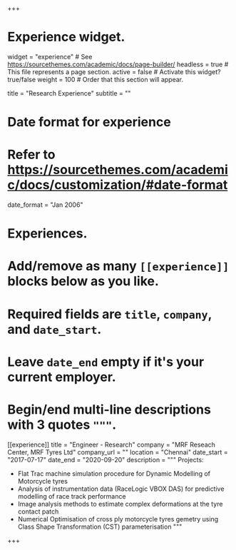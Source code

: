 +++
# Experience widget.
widget = "experience"  # See https://sourcethemes.com/academic/docs/page-builder/
headless = true  # This file represents a page section.
active = false  # Activate this widget? true/false
weight = 100  # Order that this section will appear.

title = "Research Experience"
subtitle = ""

# Date format for experience
#   Refer to https://sourcethemes.com/academic/docs/customization/#date-format
date_format = "Jan 2006"

# Experiences.
#   Add/remove as many `[[experience]]` blocks below as you like.
#   Required fields are `title`, `company`, and `date_start`.
#   Leave `date_end` empty if it's your current employer.
#   Begin/end multi-line descriptions with 3 quotes `"""`.
[[experience]]
  title = "Engineer - Research"
  company = "MRF Reseach Center, MRF Tyres Ltd"
  company_url = ""
  location = "Chennai"
  date_start = "2017-07-17"
  date_end = "2020-09-20"
  description = """
  Projects:
  
  * Flat Trac machine simulation procedure for Dynamic Modelling of Motorcycle tyres
  * Analysis of instrumentation data (RaceLogic VBOX DAS) for predictive modelling of race track performance	
  * Image analysis methods to estimate complex deformations at the tyre contact patch
  * Numerical Optimisation of cross ply motorcycle tyres gemetry using Class Shape Transformation (CST) parameterisation
  """


+++
